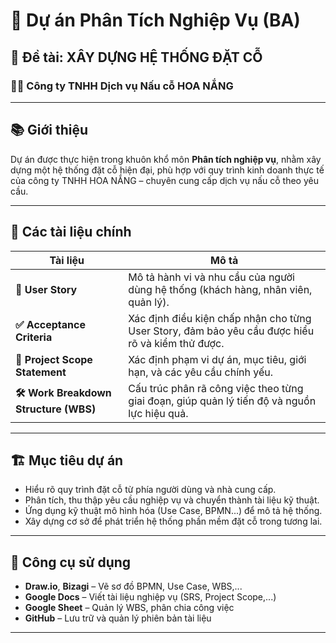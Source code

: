 # 🎯 Dự án Phân Tích Nghiệp Vụ (BA)  
## 📌 Đề tài: XÂY DỰNG HỆ THỐNG ĐẶT CỖ  
### 👨‍🍳 Công ty TNHH Dịch vụ Nấu cỗ HOA NẮNG

---

## 📚 Giới thiệu
Dự án được thực hiện trong khuôn khổ môn **Phân tích nghiệp vụ**, nhằm xây dựng một hệ thống đặt cỗ hiện đại, phù hợp với quy trình kinh doanh thực tế của công ty TNHH HOA NẮNG – chuyên cung cấp dịch vụ nấu cỗ theo yêu cầu.

---

## 📂 Các tài liệu chính

| Tài liệu | Mô tả |
|---------|------|
| **🧩 User Story** | Mô tả hành vi và nhu cầu của người dùng hệ thống (khách hàng, nhân viên, quản lý). |
| **✅ Acceptance Criteria** | Xác định điều kiện chấp nhận cho từng User Story, đảm bảo yêu cầu được hiểu rõ và kiểm thử được. |
| **📃 Project Scope Statement** | Xác định phạm vi dự án, mục tiêu, giới hạn, và các yêu cầu chính yếu. |
| **🛠️ Work Breakdown Structure (WBS)** | Cấu trúc phân rã công việc theo từng giai đoạn, giúp quản lý tiến độ và nguồn lực hiệu quả. |

---

## 🏗️ Mục tiêu dự án

- Hiểu rõ quy trình đặt cỗ từ phía người dùng và nhà cung cấp.
- Phân tích, thu thập yêu cầu nghiệp vụ và chuyển thành tài liệu kỹ thuật.
- Ứng dụng kỹ thuật mô hình hóa (Use Case, BPMN...) để mô tả hệ thống.
- Xây dựng cơ sở để phát triển hệ thống phần mềm đặt cỗ trong tương lai.

---

## 🔧 Công cụ sử dụng

- **Draw.io**, **Bizagi** – Vẽ sơ đồ BPMN, Use Case, WBS,...
- **Google Docs** – Viết tài liệu nghiệp vụ (SRS, Project Scope,...)
- **Google Sheet** – Quản lý WBS, phân chia công việc
- **GitHub** – Lưu trữ và quản lý phiên bản tài liệu

---


